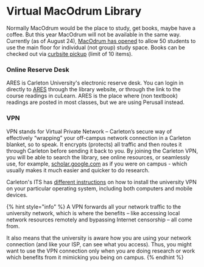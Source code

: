 # Virtual MacOdrum Library

Normally MacOdrum would be the place to study, get books, maybe have a coffee. But this year MacOdrum will not be available in the same way. Currently \(as of August 24\), [MacOdrum has opened](https://library.carleton.ca/visit-building) to allow 50 students to use the main floor for individual \(not group\) study space. Books can be checked out via [curbsite pickup](https://library.carleton.ca/services/curbside-pick-and-mail-delivery-library-print-collection) \(limit of 10 items\).

### Online Reserve Desk

ARES is Carleton University's electronic reserve desk. You can login in directly to [ARES](https://reserves.library.carleton.ca/ares/) through the library website, or through the link to the course readings in cuLearn. ARES is the place where \(non textbook\) readings are posted in most classes, but we are using Perusall instead.

### VPN

VPN stands for Virtual Private Network – Carleton’s secure way of effectively “wrapping” your off-campus network connection in a Carleton blanket, so to speak. It encrypts \(protects\) all traffic and then routes it through Carleton before sending it back to you. By joining the Carleton VPN, you will be able to search the library, see online resources, or seamlessly use, for example, [scholar.google.com](https://scholar.google.com) as if you were on campus - which usually makes it much easier and quicker to do research.

Carleton's ITS has [different instructions](https://carleton.ca/its/help-centre/cat/vpn/) on how to install the university VPN on your particular operating system, including both computers and mobile devices. 

{% hint style="info" %}
A VPN forwards all your network traffic to the university network, which is where the benefits – like accessing local network resources remotely and bypassing Internet censorship – all come from. 

It also means that the university is aware how you are using your network connection \(and like your ISP, can see what you access\). Thus, you might want to use the VPN connection only when you are doing research or work which benefits from it mimicking you being on campus. 
{% endhint %}

